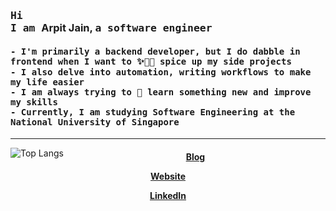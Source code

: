 <h3>
  <samp>
    Hi
  </samp> <br />
  <samp>
    I am </samp>Arpit Jain,
  <samp>a software engineer
  </samp>
</h3>

<h4>
  <samp>
  - I'm primarily a backend developer, but I do dabble in frontend when I want to ✨🎊💅 spice up my side projects <br>
  - I also delve into automation, writing workflows to make my life easier <br>
  - I am always trying to 🌱 learn something new and improve my skills <br>
  - Currently, I am studying Software Engineering at the National University of Singapore
  <samp>
  </h4>
<hr>


<img src="https://github-readme-stats-antimatter96.vercel.app/api/top-langs/?username=antimatter96&layout=compact&hide_border=false&con_color=58A6FF&text_color=8B949E&bg_color=0D1117&show_icons=true&langs_count=5&cache_seconds=432000&exclude_repo=none&hide=jupyter%20notebook,css" alt="Top Langs" align="left">

<h4>
  <p align="center">
    <a href="https://arpit.space/blog">Blog</a>
  </p>
  <p align="center">
      <a href="https://arpit.space/">Website</a>
  </p>
  <p align="center">
      <a href="https://www.linkedin.com/in/mearpitjain/">LinkedIn</a>
  </p>
<h4>

